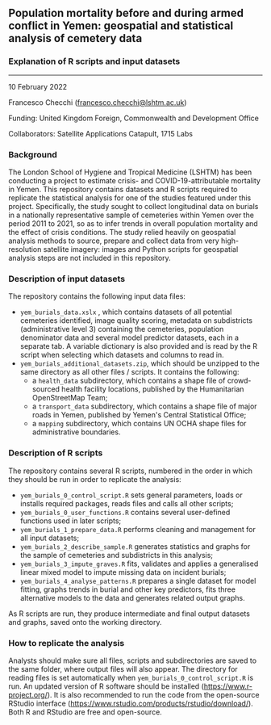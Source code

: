 ## Population mortality before and during armed conflict in Yemen: geospatial and statistical analysis of cemetery data
### Explanation of R scripts and input datasets

-----------------------

10 February 2022

Francesco Checchi (francesco.checchi@lshtm.ac.uk)

Funding: United Kingdom Foreign, Commonwealth and Development Office

Collaborators: Satellite Applications Catapult, 1715 Labs

### Background
The London School of Hygiene and Tropical Medicine (LSHTM) has been conducting a project to estimate crisis- and COVID-19-attributable mortality in Yemen. This repository contains datasets and R scripts required to replicate the statistical analysis for one of the studies featured under this project. Specifically, the study sought to collect longitudinal data on burials in a nationally representative sample of cemeteries within Yemen over the period 2011 to 2021, so as to infer trends in overall population mortality and the effect of crisis conditions. The study relied heavily on geospatial analysis methods to source, prepare and collect data from very high-resolution satellite imagery: images and Python scripts for geospatial analysis steps are not included in this repository.

### Description of input datasets
The repository contains the following input data files:

* `yem_burials_data.xslx` , which contains datasets of all potential cemeteries identified, image quality scoring, metadata on subdistricts (administrative level 3) containing the cemeteries, population denominator data and several model predictor datasets, each in a separate tab. A variable dictionary is also provided and is read by the R script when selecting which datasets and columns to read in.
* `yem_burials_additional_datasets.zip`, which should be unzipped to the same directory as all other files / scripts. It contains the following:
  * a `health_data` subdirectory, which contains a shape file of crowd-sourced health facility locations, published by the Humanitarian OpenStreetMap Team;
  * a `transport_data` subdirectory, which contains a shape file of major roads in Yemen, published by Yemen's Central Statistical Office;
  * a `mapping` subdirectory, which contains UN OCHA shape files for administrative boundaries.

### Description of R scripts
The repository contains several R scripts, numbered in the order in which they should be run in order to replicate the analysis:
* `yem_burials_0_control_script.R` sets general parameters, loads or installs required packages, reads files and calls all other scripts;
* `yem_burials_0_user_functions.R` contains several user-defined functions used in later scripts;
* `yem_burials_1_prepare_data.R` performs cleaning and management for all input datasets;
* `yem_burials_2_describe_sample.R` generates statistics and graphs for the sample of cemeteries and subdistricts in this analysis; 
* `yem_burials_3_impute_graves.R` fits, validates and applies a generalised linear mixed model to impute missing data on incident burials;
* `yem_burials_4_analyse_patterns.R` prepares a single dataset for model fitting, graphs trends in burial and other key predictors, fits three alternative models to the data and generates related output graphs.

As R scripts are run, they produce intermediate and final output datasets and graphs, saved onto the working directory.

### How to replicate the analysis
Analysts should make sure all files, scripts and subdirectories are saved to the same folder, where output files will also appear. The directory for reading files is set automatically when `yem_burials_0_control_script.R` is run. An updated version of R software should be installed (https://www.r-project.org/). It is also recommended to run the code from the open-source RStudio interface (https://www.rstudio.com/products/rstudio/download/). Both R and RStudio are free and open-source.
